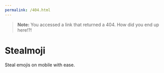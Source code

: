 ```yaml
---
permalink: /404.html
---
```

> **Note:** You accessed a link that returned a 404. How did you end up here!?!

# Stealmoji
Steal emojis on mobile with ease.
